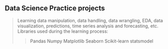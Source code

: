 ## Data Science Practice projects

> Learning data manipulation, data handling, data wrangling, EDA, data visualization, predictions, time series analysis and forecasting, etc. <br />
> Libraries used during the learning process:
>> Pandas
>> Numpy
>> Matplotlib
>> Seaborn
>> Scikit-learn
>> statsmodel



